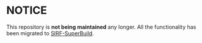 # NOTICE

This repository is **not being maintained** any longer. All the functionality has been migrated to [SIRF-SuperBuild](https://github.com/SyneRBI/SIRF-SuperBuild/tree/master/VirtualBox).

